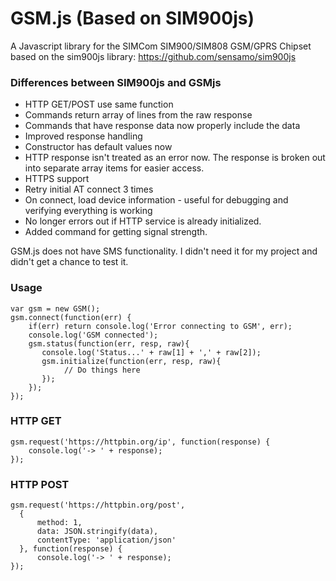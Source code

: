 # GSM.js (Based on SIM900js)
A Javascript library for the SIMCom SIM900/SIM808 GSM/GPRS Chipset based on the sim900js library: https://github.com/sensamo/sim900js

### Differences between SIM900js and GSMjs
* HTTP GET/POST use same function
* Commands return array of lines from the raw response
* Commands that have response data now properly include the data
* Improved response handling
* Constructor has default values now
* HTTP response isn't treated as an error now. The response is broken out into separate array items for easier access.
* HTTPS support
* Retry initial AT connect 3 times
* On connect, load device information - useful for debugging and verifying everything is working
* No longer errors out if HTTP service is already initialized.
* Added command for getting signal strength.

GSM.js does not have SMS functionality. I didn't need it for my project and didn't get a chance to test it.

### Usage
```
var gsm = new GSM();
gsm.connect(function(err) {
    if(err) return console.log('Error connecting to GSM', err);
    console.log('GSM connected');
    gsm.status(function(err, resp, raw){
       console.log('Status...' + raw[1] + ',' + raw[2]); 
       gsm.initialize(function(err, resp, raw){           
            // Do things here
       });
    });
});
```

### HTTP GET
```
gsm.request('https://httpbin.org/ip', function(response) {
    console.log('-> ' + response);
});
```

### HTTP POST
```
gsm.request('https://httpbin.org/post',
  {
      method: 1,
      data: JSON.stringify(data),
      contentType: 'application/json'
  }, function(response) {
      console.log('-> ' + response);
});
```
